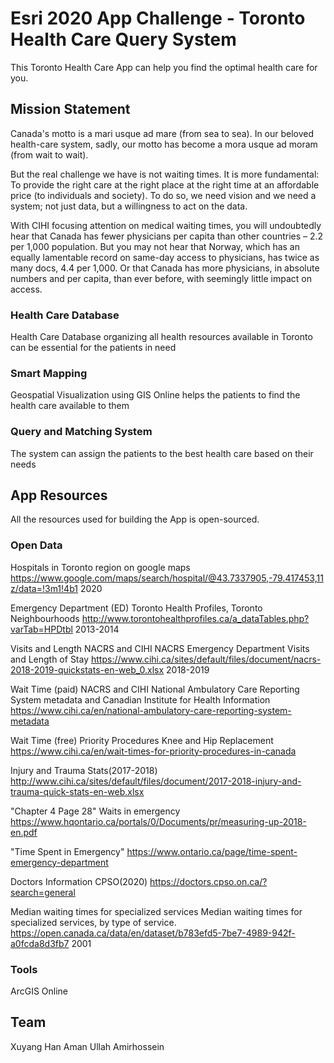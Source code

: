 # Esri 2020 App Challenge - Toronto Health Care Query System
This Toronto Health Care App can help you find the optimal health care for you. 

## Mission Statement

Canada's motto is a mari usque ad mare (from sea to sea). In our beloved health-care system, sadly, our motto has become a mora usque ad moram (from wait to wait).

But the real challenge we have is not waiting times. It is more fundamental: To provide the right care at the right place at the right time at an affordable price (to individuals and society). To do so, we need vision and we need a system; not just data, but a willingness to act on the data.

With CIHI focusing attention on medical waiting times, you will undoubtedly hear that Canada has fewer physicians per capita than other countries – 2.2 per 1,000 population. But you may not hear that Norway, which has an equally lamentable record on same-day access to physicians, has twice as many docs, 4.4 per 1,000. Or that Canada has more physicians, in absolute numbers and per capita, than ever before, with seemingly little impact on access.



### Health Care Database
Health Care Database organizing all health resources available in Toronto can be essential for the patients in need


### Smart Mapping
Geospatial Visualization using GIS Online helps the patients to find the health care available to them

### Query and Matching System
The system can assign the patients to the best health care based on their needs


## App Resources
All the resources used for building the App is open-sourced.

### Open Data

Hospitals in Toronto region on google maps
https://www.google.com/maps/search/hospital/@43.7337905,-79.417453,11z/data=!3m1!4b1	2020

Emergency Department (ED)	Toronto Health Profiles,	Toronto Neighbourhoods
http://www.torontohealthprofiles.ca/a_dataTables.php?varTab=HPDtbl	2013-2014	


Visits and Length	NACRS and CIHI	NACRS Emergency Department Visits and Length of Stay	https://www.cihi.ca/sites/default/files/document/nacrs-2018-2019-quickstats-en-web_0.xlsx	2018-2019	

Wait Time (paid)	NACRS and CIHI	National Ambulatory Care Reporting System metadata and Canadian Institute for Health Information	https://www.cihi.ca/en/national-ambulatory-care-reporting-system-metadata				

Wait Time (free)	Priority Procedures	Knee and Hip Replacement
https://www.cihi.ca/en/wait-times-for-priority-procedures-in-canada				

Injury and Trauma Stats(2017-2018)
http://www.cihi.ca/sites/default/files/document/2017-2018-injury-and-trauma-quick-stats-en-web.xlsx	

"Chapter 4 Page 28"	Waits in emergency
https://www.hqontario.ca/portals/0/Documents/pr/measuring-up-2018-en.pdf

"Time Spent in Emergency"
https://www.ontario.ca/page/time-spent-emergency-department			

Doctors Information CPSO(2020)
https://doctors.cpso.on.ca/?search=general		

Median waiting times for specialized services	Median waiting times for specialized services, by type of service.	https://open.canada.ca/data/en/dataset/b783efd5-7be7-4989-942f-a0fcda8d3fb7	2001	

### Tools
ArcGIS Online

## Team
Xuyang Han
Aman Ullah
Amirhossein
